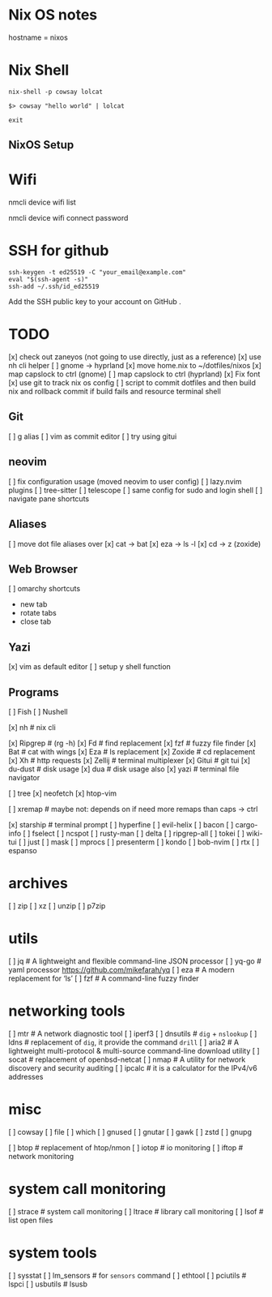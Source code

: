 # Nix OS notes

hostname = nixos

# Nix Shell

```
nix-shell -p cowsay lolcat

$> cowsay "hello world" | lolcat

exit
```

NixOS Setup
---

# Wifi

nmcli device wifi list

nmcli device wifi connect <SSID> password <password>

# SSH for github

```
ssh-keygen -t ed25519 -C "your_email@example.com"
eval "$(ssh-agent -s)"
ssh-add ~/.ssh/id_ed25519
```

Add the SSH public key to your account on GitHub .


# TODO

[x] check out zaneyos (not going to use directly, just as a reference)
[x] use nh cli helper
[ ] gnome -> hyprland
[x] move home.nix to ~/dotfiles/nixos
[x] map capslock to ctrl (gnome)
[ ] map capslock to ctrl (hyprland)
[x] Fix font
[x] use git to track nix os config
[ ] script to commit dotfiles and then build nix and rollback commit if build
fails and resource terminal shell

## Git

[ ] g alias
[ ] vim as commit editor
[ ] try using gitui

## neovim

[ ] fix configuration usage (moved neovim to user config)
  [ ] lazy.nvim plugins
    [ ] tree-sitter
    [ ] telescope
  [ ] same config for sudo and login shell
[ ] navigate pane shortcuts

## Aliases

[ ] move dot file aliases over
[x] cat -> bat
[x] eza -> ls -l
[x] cd -> z (zoxide)

## Web Browser

[ ] omarchy shortcuts
  - new tab
  - rotate tabs
  - close tab

## Yazi

[x] vim as default editor
[ ] setup y shell function

## Programs

[ ] Fish
[ ] Nushell

[x] nh        # nix cli

[x] Ripgrep   # (rg -h)
[x] Fd        # find replacement
[x] fzf       # fuzzy file finder
[x] Bat       # cat with wings
[x] Eza       # ls replacement
[x] Zoxide    # cd replacement
[x] Xh        # http requests
[x] Zellij    # terminal multiplexer
[x] Gitui     # git tui
[x] du-dust   # disk usage
[x] dua       # disk usage also
[x] yazi      # terminal file navigator

[ ] tree
[x] neofetch
[x] htop-vim

[ ] xremap    # maybe not: depends on if need more remaps than caps -> ctrl

[x] starship  # terminal prompt
[ ] hyperfine
[ ] evil-helix
[ ] bacon
[ ] cargo-info
[ ] fselect
[ ] ncspot
[ ] rusty-man
[ ] delta
[ ] ripgrep-all
[ ] tokei
[ ] wiki-tui
[ ] just
[ ] mask
[ ] mprocs
[ ] presenterm
[ ] kondo
[ ] bob-nvim
[ ] rtx
[ ] espanso


# archives
[ ] zip
[ ] xz
[ ] unzip
[ ] p7zip

# utils
[ ] jq # A lightweight and flexible command-line JSON processor
[ ] yq-go # yaml processor https://github.com/mikefarah/yq
[ ] eza # A modern replacement for ‘ls’
[ ] fzf # A command-line fuzzy finder

# networking tools
[ ] mtr # A network diagnostic tool
[ ] iperf3
[ ] dnsutils  # `dig` + `nslookup`
[ ] ldns # replacement of `dig`, it provide the command `drill`
[ ] aria2 # A lightweight multi-protocol & multi-source command-line download utility
[ ] socat # replacement of openbsd-netcat
[ ] nmap # A utility for network discovery and security auditing
[ ] ipcalc  # it is a calculator for the IPv4/v6 addresses

# misc
[ ] cowsay
[ ] file
[ ] which
[ ] gnused
[ ] gnutar
[ ] gawk
[ ] zstd
[ ] gnupg

[ ] btop  # replacement of htop/nmon
[ ] iotop # io monitoring
[ ] iftop # network monitoring

# system call monitoring
[ ] strace # system call monitoring
[ ] ltrace # library call monitoring
[ ] lsof # list open files

# system tools
[ ] sysstat
[ ] lm_sensors # for `sensors` command
[ ] ethtool
[ ] pciutils # lspci
[ ] usbutils # lsusb

